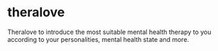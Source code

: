 # theralove
Theralove to introduce the most suitable mental health therapy to you according to your personalities, mental health state and more.
